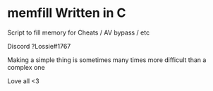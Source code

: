 # memfill Written in C
Script to fill memory for Cheats / AV bypass / etc

Discord ?Lossie#1767 

Making a simple thing is sometimes many times more difficult than a complex one

Love all <3
